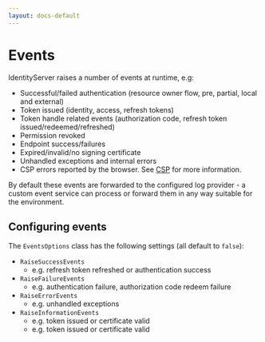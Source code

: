```yaml
---
layout: docs-default
---
```


# Events

IdentityServer raises a number of events at runtime, e.g:

* Successful/failed authentication (resource owner flow, pre, partial, local and external)
* Token issued (identity, access, refresh tokens)
* Token handle related events (authorization code, refresh token issued/redeemed/refreshed)
* Permission revoked
* Endpoint success/failures
* Expired/invalid/no signing certificate
* Unhandled exceptions and internal errors
* CSP errors reported by the browser. See [CSP](../advanced/csp.html) for more information.

By default these events are forwarded to the configured log provider -
a custom event service can process or forward them in any way suitable for the environment.

## Configuring events
The `EventsOptions` class has the following settings (all default to `false`):

* `RaiseSuccessEvents`
    * e.g. refresh token refreshed or authentication success
* `RaiseFailureEvents`
    * e.g. authentication failure, authorization code redeem failure
* `RaiseErrorEvents`
    * e.g. unhandled exceptions
* `RaiseInformationEvents`
    * e.g. token issued or certificate valid
    * e.g. token issued or certificate valid
    
